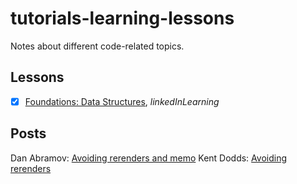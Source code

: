 # tutorials-learning-lessons

Notes about different code-related topics.

## Lessons
- [x] [Foundations: Data Structures](https://www.linkedin.com/learning/programming-foundations-data-structures-2), _linkedInLearning_

## Posts 

Dan Abramov: [Avoiding rerenders and memo](https://overreacted.io/before-you-memo/)
Kent Dodds: [Avoiding rerenders](https://kentcdodds.com/blog/optimize-react-re-renders)
